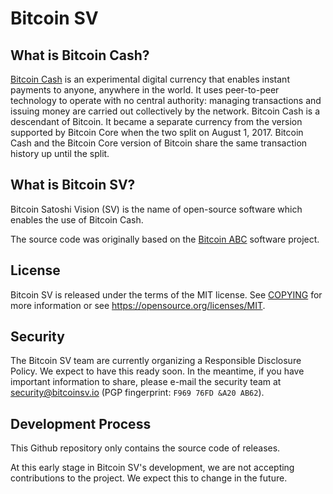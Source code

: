 Bitcoin SV
===========

What is Bitcoin Cash?
---------------------

[Bitcoin Cash](https://www.bitcoincash.org/) is an experimental digital
currency that enables instant payments to anyone, anywhere in the world. It
uses peer-to-peer technology to operate with no central authority: managing
transactions and issuing money are carried out collectively by the network.
Bitcoin Cash is a descendant of Bitcoin. It became a separate currency from
the version supported by Bitcoin Core when the two split on August 1, 2017.
Bitcoin Cash and the Bitcoin Core version of Bitcoin share the same
transaction history up until the split.

What is Bitcoin SV?
--------------------

Bitcoin Satoshi Vision (SV) is the name of open-source software which enables the use of
Bitcoin Cash. 

The source code was originally based on the [Bitcoin ABC](https://bitcoinabc.org)
software project.

License
-------

Bitcoin SV is released under the terms of the MIT license. See
[COPYING](COPYING) for more information or see
https://opensource.org/licenses/MIT.

Security
--------
The Bitcoin SV team are currently organizing a Responsible Disclosure Policy.
We expect to have this ready soon. In the meantime, if you have important 
information to share, please e-mail the security team at security@bitcoinsv.io 
(PGP fingerprint: `F969 76FD &A20 AB62`).

Development Process
-------------------

This Github repository only contains the source code of releases.

At this early stage in Bitcoin SV's development, we are not accepting contributions
to the project. We expect this to change in the future.
